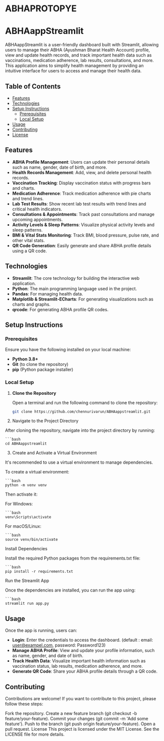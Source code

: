 # ABHAPROTOPYE

# ABHAappStreamlit

ABHAappStreamlit is a user-friendly dashboard built with Streamlit, allowing users to manage their ABHA (Ayushman Bharat Health Account) profile, view and update health records, and track important health data such as vaccinations, medication adherence, lab results, consultations, and more. This application aims to simplify health management by providing an intuitive interface for users to access and manage their health data.

## Table of Contents
- [Features](#features)
- [Technologies](#technologies)
- [Setup Instructions](#setup-instructions)
  - [Prerequisites](#prerequisites)
  - [Local Setup](#local-setup)
- [Usage](#usage)
- [Contributing](#contributing)
- [License](#license)

## Features

- **ABHA Profile Management**: Users can update their personal details such as name, gender, date of birth, and more.
- **Health Records Management**: Add, view, and delete personal health records.
- **Vaccination Tracking**: Display vaccination status with progress bars and charts.
- **Medication Adherence**: Track medication adherence with pie charts and trend lines.
- **Lab Test Results**: Show recent lab test results with trend lines and critical health indicators.
- **Consultations & Appointments**: Track past consultations and manage upcoming appointments.
- **Activity Levels & Sleep Patterns**: Visualize physical activity levels and sleep patterns.
- **BMI & Vital Stats Monitoring**: Track BMI, blood pressure, pulse rate, and other vital stats.
- **QR Code Generation**: Easily generate and share ABHA profile details using a QR code.

## Technologies

- **Streamlit**: The core technology for building the interactive web application.
- **Python**: The main programming language used in the project.
- **Pandas**: For managing health data.
- **Matplotlib & Streamlit-ECharts**: For generating visualizations such as charts and graphs.
- **qrcode**: For generating ABHA profile QR codes.

## Setup Instructions

### Prerequisites

Ensure you have the following installed on your local machine:

- **Python 3.8+**
- **Git** (to clone the repository)
- **pip** (Python package installer)

### Local Setup

1. **Clone the Repository**

   Open a terminal and run the following command to clone the repository:

   ```bash
   git clone https://github.com/chennurivarun/ABHAappstreamlit.git
2. Navigate to the Project Directory

After cloning the repository, navigate into the project directory by running:

    ```bash
    cd ABHAappstreamlit
3. Create and Activate a Virtual Environment

It's recommended to use a virtual environment to manage dependencies.

To create a virtual environment:

    ```bash
    python -m venv venv

Then activate it:

For Windows:

    ```bash
    venv\Scripts\activate
For macOS/Linux:

    ```bash
    source venv/bin/activate
Install Dependencies

Install the required Python packages from the requirements.txt file:

    ```bash
    pip install -r requirements.txt
Run the Streamlit App

Once the dependencies are installed, you can run the app using:

    ```bash
    streamlit run app.py

## Usage
Once the app is running, users can:

- **Login**: Enter the credentials to access the dashboard. (default : email: user@exampel.com, password: Password123)
- **Manage ABHA Profile**: View and update your profile information, such as name, gender, and date of birth.
- **Track Health Data**: Visualize important health information such as vaccination status, lab results, medication adherence, and more.
- **Generate QR Code**: Share your ABHA profile details through a QR code.

## Contributing

Contributions are welcome! If you want to contribute to this project, please follow these steps:

Fork the repository.
Create a new feature branch (git checkout -b feature/your-feature).
Commit your changes (git commit -m 'Add some feature').
Push to the branch (git push origin feature/your-feature).
Open a pull request.
License
This project is licensed under the MIT License. See the LICENSE file for more details.
    
